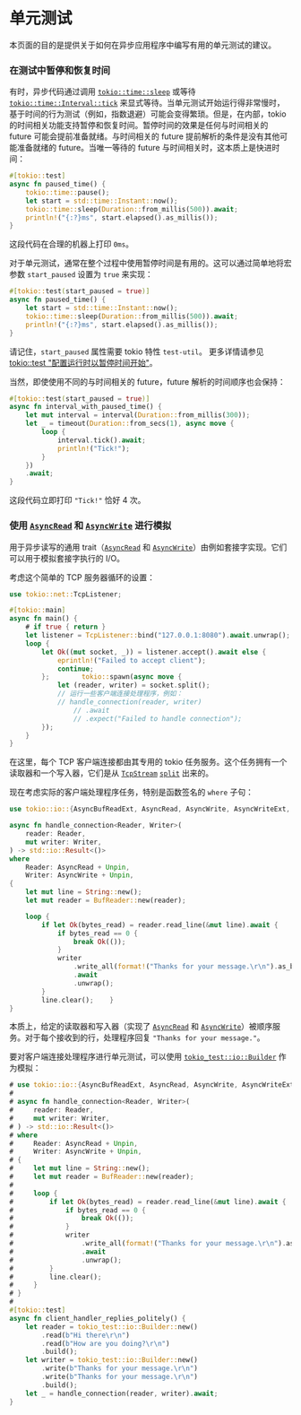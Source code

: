 # 单元测试

本页面的目的是提供关于如何在异步应用程序中编写有用的单元测试的建议。

### 在测试中暂停和恢复时间

有时，异步代码通过调用 [`tokio::time::sleep`] 或等待 [`tokio::time::Interval::tick`] 来显式等待。当单元测试开始运行得非常慢时，基于时间的行为测试（例如，指数退避）可能会变得繁琐。但是，在内部，tokio 的时间相关功能支持暂停和恢复时间。暂停时间的效果是任何与时间相关的 future 可能会提前准备就绪。与时间相关的 future 提前解析的条件是没有其他可能准备就绪的 future。当唯一等待的 future 与时间相关时，这本质上是快进时间：

```rust
#[tokio::test]
async fn paused_time() {
    tokio::time::pause();
    let start = std::time::Instant::now();
    tokio::time::sleep(Duration::from_millis(500)).await;
    println!("{:?}ms", start.elapsed().as_millis());
}
```

这段代码在合理的机器上打印 `0ms`。

对于单元测试，通常在整个过程中使用暂停时间是有用的。这可以通过简单地将宏参数 `start_paused` 设置为 `true` 来实现：

```rust
#[tokio::test(start_paused = true)]
async fn paused_time() {
    let start = std::time::Instant::now();
    tokio::time::sleep(Duration::from_millis(500)).await;
    println!("{:?}ms", start.elapsed().as_millis());
}
```

请记住，`start_paused` 属性需要 tokio 特性 `test-util`。
更多详情请参见 [tokio::test "配置运行时以暂停时间开始"](https://docs.rs/tokio/latest/tokio/attr.test.html#configure-the-runtime-to-start-with-time-paused)。

当然，即使使用不同的与时间相关的 future，future 解析的时间顺序也会保持：

```rust
#[tokio::test(start_paused = true)]
async fn interval_with_paused_time() {
    let mut interval = interval(Duration::from_millis(300));
    let _ = timeout(Duration::from_secs(1), async move {
        loop {
            interval.tick().await;
            println!("Tick!");
        }
    })
    .await;
}
```

这段代码立即打印 `"Tick!"` 恰好 4 次。

[`tokio::time::Interval::tick`]: https://docs.rs/tokio/1/tokio/time/struct.Interval.html#method.tick
[`tokio::time::sleep`]: https://docs.rs/tokio/1/tokio/time/fn.sleep.html

### 使用 [`AsyncRead`] 和 [`AsyncWrite`] 进行模拟

用于异步读写的通用 trait（[`AsyncRead`] 和 [`AsyncWrite`]）由例如套接字实现。它们可以用于模拟套接字执行的 I/O。

考虑这个简单的 TCP 服务器循环的设置：

```rust
use tokio::net::TcpListener;

#[tokio::main]
async fn main() {
    # if true { return }
    let listener = TcpListener::bind("127.0.0.1:8080").await.unwrap();
    loop {
        let Ok((mut socket, _)) = listener.accept().await else {
            eprintln!("Failed to accept client");
            continue;
        };        tokio::spawn(async move {
            let (reader, writer) = socket.split();
            // 运行一些客户端连接处理程序，例如：
            // handle_connection(reader, writer)
                // .await
                // .expect("Failed to handle connection");
        });
    }
}
```

在这里，每个 TCP 客户端连接都由其专用的 tokio 任务服务。这个任务拥有一个读取器和一个写入器，它们是从 [`TcpStream`] [`split`] 出来的。

现在考虑实际的客户端处理程序任务，特别是函数签名的 `where` 子句：

```rust
use tokio::io::{AsyncBufReadExt, AsyncRead, AsyncWrite, AsyncWriteExt, BufReader};

async fn handle_connection<Reader, Writer>(
    reader: Reader,
    mut writer: Writer,
) -> std::io::Result<()>
where
    Reader: AsyncRead + Unpin,
    Writer: AsyncWrite + Unpin,
{
    let mut line = String::new();
    let mut reader = BufReader::new(reader);

    loop {
        if let Ok(bytes_read) = reader.read_line(&mut line).await {
            if bytes_read == 0 {
                break Ok(());
            }
            writer
                .write_all(format!("Thanks for your message.\r\n").as_bytes())
                .await
                .unwrap();
        }
        line.clear();    }
}
```

本质上，给定的读取器和写入器（实现了 [`AsyncRead`] 和 [`AsyncWrite`]）被顺序服务。对于每个接收到的行，处理程序回复 `"Thanks for your message."`。

要对客户端连接处理程序进行单元测试，可以使用 [`tokio_test::io::Builder`] 作为模拟：

```rust
# use tokio::io::{AsyncBufReadExt, AsyncRead, AsyncWrite, AsyncWriteExt, BufReader};
#
# async fn handle_connection<Reader, Writer>(
#     reader: Reader,
#     mut writer: Writer,
# ) -> std::io::Result<()>
# where
#     Reader: AsyncRead + Unpin,
#     Writer: AsyncWrite + Unpin,
# {
#     let mut line = String::new();
#     let mut reader = BufReader::new(reader);
#
#     loop {
#         if let Ok(bytes_read) = reader.read_line(&mut line).await {
#             if bytes_read == 0 {
#                 break Ok(());
#             }
#             writer
#                 .write_all(format!("Thanks for your message.\r\n").as_bytes())
#                 .await
#                 .unwrap();
#         }
#         line.clear();
#     }
# }
#
#[tokio::test]
async fn client_handler_replies_politely() {
    let reader = tokio_test::io::Builder::new()
        .read(b"Hi there\r\n")
        .read(b"How are you doing?\r\n")
        .build();
    let writer = tokio_test::io::Builder::new()
        .write(b"Thanks for your message.\r\n")
        .write(b"Thanks for your message.\r\n")
        .build();
    let _ = handle_connection(reader, writer).await;
}
```

[`AsyncRead`]: https://docs.rs/tokio/latest/tokio/io/trait.AsyncRead.html
[`AsyncWrite`]: https://docs.rs/tokio/latest/tokio/io/trait.AsyncWrite.html
[`split`]: https://docs.rs/tokio/latest/tokio/net/struct.TcpStream.html#method.split
[`TcpStream`]: https://docs.rs/tokio/latest/tokio/net/struct.TcpStream.html
[`tokio_test::io::Builder`]: https://docs.rs/tokio-test/latest/tokio_test/io/struct.Builder.html
